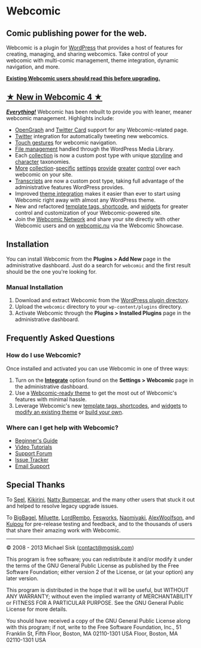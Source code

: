 # Webcomic

## Comic publishing power for the web.

Webcomic is a plugin for [WordPress](http://wordpress.org) that provides a host of features for creating, managing, and sharing webcomics. Take control of your webcomic with multi-comic management, theme integration, dynamic navigation, and more.

[**Existing Webcomic users should read this before upgrading.**](http://github.com/mgsisk/webcomic/wiki/Upgrading)

## [★ New in Webcomic 4 ★](http://vimeo.com/channels/webcomic)

[_**Everything!**_](http://github.com/mgsisk/webcomic/wiki) Webcomic has been rebuilt to provide you with leaner, meaner webcomic management. Highlights include:

- [OpenGraph](http://ogp.me) and [Twitter Card](http://dev.twitter.com/docs/cards) support for any Webcomic-related page.
- [Twitter](http://twitter.com) integration for automatically tweeting new webcomics.
- [Touch gestures](http://github.com/mgsisk/webcomic/wiki/Touch-Gestures) for webcomic navigation.
- [File management](http://github.com/mgsisk/webcomic/wiki/Media) handled through the WordPress Media Library.
- Each [collection](http://github.com/mgsisk/webcomic/wiki/Webcomic-Collections) is now a custom post type with unique [storyline](http://github.com/mgsisk/webcomic/wiki/Storylines) and [character](http://github.com/mgsisk/webcomic/wiki/Characters) taxonomies.
- [More](http://github.com/mgsisk/webcomic/wiki/General-Settings) [collection](http://github.com/mgsisk/webcomic/wiki/Transcript-Settings)-[specific](http://github.com/mgsisk/webcomic/wiki/Commerce-Settings) [settings](http://github.com/mgsisk/webcomic/wiki/Access-Settings) [provide](http://github.com/mgsisk/webcomic/wiki/Post-Settings) [greater](http://github.com/mgsisk/webcomic/wiki/Permalink-Settings) [control](http://github.com/mgsisk/webcomic/wiki/Twitter-Settings) over each webcomic on your site.
- [Transcripts](http://github.com/mgsisk/webcomic/wiki/Transcripts) are now a custom post type, taking full advantage of the administrative features WordPress provides.
- Improved [theme integration](http://github.com/mgsisk/webcomic/wiki/Configuring) makes it easier than ever to start using Webcomic right away with almost any WordPress theme.
- New and refactored [template tags, shortcode](http://github.com/mgsisk/webcomic/wiki/Template-Tags-and-Shortcodes), and [widgets](http://github.com/mgsisk/webcomic/wiki/Widgets) for greater control and customization of your Webcomic-powered site.
- Join the [Webcomic Network](http://webcomic.nu) and share your site directly with other Webcomic users and on [webcomic.nu](http://webcomic.nu) via the Webcomic Showcase.

## Installation

You can install Webcomic from the **Plugins > Add New** page in the administrative dashboard. Just do a search for `webcomic` and the first result should be the one you're looking for.

### Manual Installation

1. Download and extract Webcomic from the [WordPress plugin directory](http://wordpress.org/extend/plugins/webcomic).
2. Upload the `webcomic` directory to your `wp-content/plugins` directory.
3. Activate Webcomic through the **Plugins > Installed Plugins** page in the administrative dashboard.

## Frequently Asked Questions

### How do I use Webcomic?

Once installed and activated you can use Webcomic in one of three ways:

1. Turn on the [**Integrate**](http://github.com/mgsisk/webcomic/wiki/Configuring) option found on the **Settings > Webcomic** page in the administrative dashboard.
2. Use a [Webcomic-ready theme](http://webcomic.nu) to get the most out of Webcomic's features with minimal hassle.
3. Leverage Webcomic's new [template tags, shortcodes](http://github.com/mgsisk/webcomic/wiki/Template-Tags-and-Shortcodes), and [widgets](http://github.com/mgsisk/webcomic/wiki/Widgets) to [modify an existing theme](http://wordpress.org/extend/themes) or [build your own](http://codex.wordpress.org/Theme_Development).

### Where can I get help with Webcomic?

- [Beginner's Guide](http://github.com/mgsisk/webcomic/wiki)
- [Video Tutorials](http://vimeo.com/channels/webcomic)
- [Support Forum](http://groups.google.com/d/forum/webcomicnu)
- [Issue Tracker](http://github.com/mgsisk/webcomic/issues)
- [Email Support](mailto:support@webcomic.nu)

## Special Thanks

To [Seel](http://twitter.com/webcrumblick), [Kikirini](http://twitter.com/Kikirini), [Natty Bumpercar](http://twitter.com/nattybumpercar), and the many other users that stuck it out and helped to resolve legacy upgrade issues.

To [BigBagel](http://twitter.com/DrPotatoMonster), [Miluette](http://twitter.com/miluette), [LordRembo](http://twitter.com/lordrembo), [Fesworks](http://twitter.com/fesworks), [Naomiyaki](http://twitter.com/naomiyaki), [AlexWoolfson](http://twitter.com/alexwoolfson), and [Kuipou](http://twitter.com/kuipou) for pre-release testing and feedback, and to the thousands of users that share their amazing work with Webcomic.

---

© 2008 - 2013 Michael Sisk (contact@mgsisk.com)

This program is free software; you can redistribute it and/or modify it under the terms of the GNU General Public License as published by the Free Software Foundation; either version 2 of the License, or (at your option) any later version.

This program is distributed in the hope that it will be useful, but WITHOUT ANY WARRANTY; without even the implied warranty of MERCHANTABILITY or FITNESS FOR A PARTICULAR PURPOSE. See the GNU General Public License for more details.

You should have received a copy of the GNU General Public License along with this program; if not, write to the Free Software Foundation, Inc., 51 Franklin St, Fifth Floor, Boston, MA 02110-1301 USA Floor, Boston, MA 02110-1301 USA